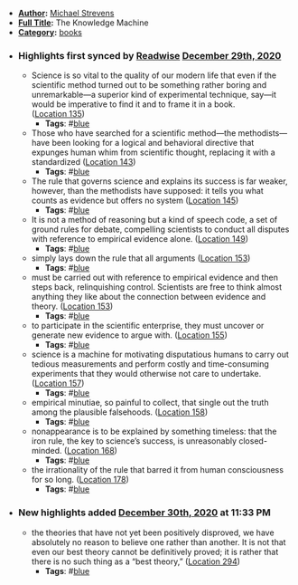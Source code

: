 - **[Author](<Author.md>):** [Michael Strevens](<Michael Strevens.md>)
- **[Full Title](<Full Title.md>):** The Knowledge Machine
- **[Category](<Category.md>):** [books](<books.md>)
- ### Highlights first synced by [Readwise](<Readwise.md>) [December 29th, 2020](<December 29th, 2020.md>)
    - Science is so vital to the quality of our modern life that even if the scientific method turned out to be something rather boring and unremarkable—a superior kind of experimental technique, say—it would be imperative to find it and to frame it in a book. ([Location 135](https://readwise.io/to_kindle?action=open&asin=B085SSXY45&location=135))
        - **Tags**: #[blue](<blue.md>)
    - Those who have searched for a scientific method—the methodists—have been looking for a logical and behavioral directive that expunges human whim from scientific thought, replacing it with a standardized ([Location 143](https://readwise.io/to_kindle?action=open&asin=B085SSXY45&location=143))
        - **Tags**: #[blue](<blue.md>)
    - The rule that governs science and explains its success is far weaker, however, than the methodists have supposed: it tells you what counts as evidence but offers no system ([Location 145](https://readwise.io/to_kindle?action=open&asin=B085SSXY45&location=145))
        - **Tags**: #[blue](<blue.md>)
    - It is not a method of reasoning but a kind of speech code, a set of ground rules for debate, compelling scientists to conduct all disputes with reference to empirical evidence alone. ([Location 149](https://readwise.io/to_kindle?action=open&asin=B085SSXY45&location=149))
        - **Tags**: #[blue](<blue.md>)
    - simply lays down the rule that all arguments ([Location 153](https://readwise.io/to_kindle?action=open&asin=B085SSXY45&location=153))
        - **Tags**: #[blue](<blue.md>)
    - must be carried out with reference to empirical evidence and then steps back, relinquishing control. Scientists are free to think almost anything they like about the connection between evidence and theory. ([Location 153](https://readwise.io/to_kindle?action=open&asin=B085SSXY45&location=153))
        - **Tags**: #[blue](<blue.md>)
    - to participate in the scientific enterprise, they must uncover or generate new evidence to argue with. ([Location 155](https://readwise.io/to_kindle?action=open&asin=B085SSXY45&location=155))
        - **Tags**: #[blue](<blue.md>)
    - science is a machine for motivating disputatious humans to carry out tedious measurements and perform costly and time-consuming experiments that they would otherwise not care to undertake. ([Location 157](https://readwise.io/to_kindle?action=open&asin=B085SSXY45&location=157))
        - **Tags**: #[blue](<blue.md>)
    - empirical minutiae, so painful to collect, that single out the truth among the plausible falsehoods. ([Location 158](https://readwise.io/to_kindle?action=open&asin=B085SSXY45&location=158))
        - **Tags**: #[blue](<blue.md>)
    - nonappearance is to be explained by something timeless: that the iron rule, the key to science’s success, is unreasonably closed-minded. ([Location 168](https://readwise.io/to_kindle?action=open&asin=B085SSXY45&location=168))
        - **Tags**: #[blue](<blue.md>)
    - the irrationality of the rule that barred it from human consciousness for so long. ([Location 178](https://readwise.io/to_kindle?action=open&asin=B085SSXY45&location=178))
        - **Tags**: #[blue](<blue.md>)
- ### New highlights added [December 30th, 2020](<December 30th, 2020.md>) at 11:33 PM
    - the theories that have not yet been positively disproved, we have absolutely no reason to believe one rather than another. It is not that even our best theory cannot be definitively proved; it is rather that there is no such thing as a “best theory,” ([Location 294](https://readwise.io/to_kindle?action=open&asin=B085SSXY45&location=294))
        - **Tags**: #[blue](<blue.md>)

